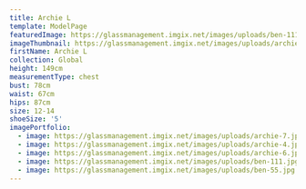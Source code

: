 ```yaml
---
title: Archie L
template: ModelPage
featuredImage: https://glassmanagement.imgix.net/images/uploads/ben-111.jpg
imageThumbnail: https://glassmanagement.imgix.net/images/uploads/archie-3.jpg
firstName: Archie L
collection: Global
height: 149cm
measurementType: chest
bust: 78cm
waist: 67cm
hips: 87cm
size: 12-14
shoeSize: '5'
imagePortfolio:
  - image: https://glassmanagement.imgix.net/images/uploads/archie-7.jpg
  - image: https://glassmanagement.imgix.net/images/uploads/archie-4.jpg
  - image: https://glassmanagement.imgix.net/images/uploads/archie-6.jpg
  - image: https://glassmanagement.imgix.net/images/uploads/ben-111.jpg
  - image: https://glassmanagement.imgix.net/images/uploads/ben-55.jpg
---
```


